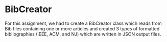 # BibCreator

For this assignment, we had to create a BibCreator class which reads from Bib files containing one or more articles and created 
3 types of formatted bibliographies (IEEE, ACM, and NJ) which are written in JSON output files.
